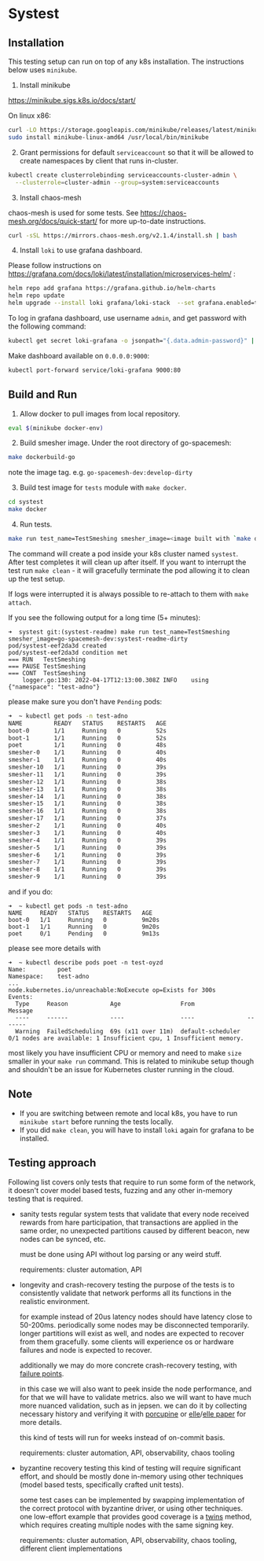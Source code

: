 Systest
===

Installation
---

This testing setup can run on top of any k8s installation. The instructions below uses `minikube`.

1. Install minikube

https://minikube.sigs.k8s.io/docs/start/

On linux x86:

```bash
curl -LO https://storage.googleapis.com/minikube/releases/latest/minikube-linux-amd64
sudo install minikube-linux-amd64 /usr/local/bin/minikube
```

2. Grant permissions for default `serviceaccount` so that it will be allowed to create namespaces by client that runs in-cluster.

```bash
kubectl create clusterrolebinding serviceaccounts-cluster-admin \
  --clusterrole=cluster-admin --group=system:serviceaccounts
```

3. Install chaos-mesh

chaos-mesh is used for some tests. See https://chaos-mesh.org/docs/quick-start/ for more up-to-date instructions.

```bash
curl -sSL https://mirrors.chaos-mesh.org/v2.1.4/install.sh | bash
```

4. Install `loki` to use grafana dashboard.

Please follow instructions on https://grafana.com/docs/loki/latest/installation/microservices-helm/ :

```bash
helm repo add grafana https://grafana.github.io/helm-charts
helm repo update
helm upgrade --install loki grafana/loki-stack  --set grafana.enabled=true,prometheus.enabled=true,prometheus.alertmanager.persistentVolume.enabled=false,prometheus.server.persistentVolume.enabled=false,loki.persistence.enabled=true,loki.persistence.storageClassName=standard,loki.persistence.size=20Gi
```

To log in grafana dashboard, use username `admin`, and get password with the following command:

```bash
kubectl get secret loki-grafana -o jsonpath="{.data.admin-password}" | base64 --decode ; echo
```

Make dashboard available on `0.0.0.0:9000`:

```bash
kubectl port-forward service/loki-grafana 9000:80
```

Build and Run
---

1. Allow docker to pull images from local repository.
```bash
eval $(minikube docker-env)
````

2. Build smesher image. Under the root directory of go-spacemesh:
```bash
make dockerbuild-go
```
note the image tag. e.g. `go-spacemesh-dev:develop-dirty`

3. Build test image for `tests` module with `make docker`.
```bash
cd systest
make docker
```

4. Run tests.
```bash
make run test_name=TestSmeshing smesher_image=<image built with `make dockerbuild-go`> e.g. `smesher_image=go-spacemesh-dev:develop-dirty`
```

The command will create a pod inside your k8s cluster named `systest`. After test completes it will clean up after
itself. If you want to interrupt the test run `make clean` - it will gracefully terminate the pod allowing it to clean up the test setup.

If logs were interrupted it is always possible to re-attach to them with `make attach`.

If you see the following output for a long time (5+ minutes):
```
➜  systest git:(systest-readme) make run test_name=TestSmeshing smesher_image=go-spacemesh-dev:systest-readme-dirty
pod/systest-eef2da3d created
pod/systest-eef2da3d condition met
=== RUN   TestSmeshing
=== PAUSE TestSmeshing
=== CONT  TestSmeshing
    logger.go:130: 2022-04-17T12:13:00.308Z	INFO	using	{"namespace": "test-adno"}
```
please make sure you don't have `Pending` pods:
```bash
➜  ~ kubectl get pods -n test-adno
NAME         READY   STATUS    RESTARTS   AGE
boot-0       1/1     Running   0          52s
boot-1       1/1     Running   0          52s
poet         1/1     Running   0          48s
smesher-0    1/1     Running   0          40s
smesher-1    1/1     Running   0          40s
smesher-10   1/1     Running   0          39s
smesher-11   1/1     Running   0          39s
smesher-12   1/1     Running   0          38s
smesher-13   1/1     Running   0          38s
smesher-14   1/1     Running   0          38s
smesher-15   1/1     Running   0          38s
smesher-16   1/1     Running   0          38s
smesher-17   1/1     Running   0          37s
smesher-2    1/1     Running   0          40s
smesher-3    1/1     Running   0          40s
smesher-4    1/1     Running   0          39s
smesher-5    1/1     Running   0          39s
smesher-6    1/1     Running   0          39s
smesher-7    1/1     Running   0          39s
smesher-8    1/1     Running   0          39s
smesher-9    1/1     Running   0          39s
```
and if you do:
```
➜  ~ kubectl get pods -n test-adno
NAME     READY   STATUS    RESTARTS   AGE
boot-0   1/1     Running   0          9m20s
boot-1   1/1     Running   0          9m20s
poet     0/1     Pending   0          9m13s
```
please see more details with
```
➜  ~ kubectl describe pods poet -n test-oyzd
Name:         poet
Namespace:    test-adno
...
node.kubernetes.io/unreachable:NoExecute op=Exists for 300s
Events:
  Type     Reason            Age                 From               Message
  ----     ------            ----                ----               -------
  Warning  FailedScheduling  69s (x11 over 11m)  default-scheduler  0/1 nodes are available: 1 Insufficient cpu, 1 Insufficient memory.
```
most likely you have insufficient CPU or memory and need to make `size` smaller in your `make run` command.
This is related to minikube setup though and shouldn't be an issue for Kubernetes cluster running in the cloud.

Note
---
* If you are switching between remote and local k8s, you have to run `minikube start` before running the tests locally.
* If you did `make clean`, you will have to install `loki` again for grafana to be installed.

Testing approach
---

Following list covers only tests that require to run some form of the network, it doesn't cover model based tests, fuzzing and any other in-memory testing that is required.

- sanity tests
  regular system tests that validate that every node received rewards from hare participation, that transactions are applied in the same order, no unexpected partitions caused by different beacon, new nodes can be synced, etc.

  must be done using API without log parsing or any weird stuff.

  requirements: cluster automation, API 

- longevity and crash-recovery testing
  the purpose of the tests is to consistently validate that network performs all its functions in the realistic environment.

  for example instead of 20us latency nodes should have latency close to 50-200ms. periodically some nodes may be disconnected temporarily. longer partitions will exist as well, and nodes are expected to recover from them gracefully. some clients will experience os or hardware failures and node is expected to recover.

  additionally we may do more concrete crash-recovery testing, with [failure points](https://github.com/pingcap/failpoint). 

  in this case we will also want to peek inside the node performance, and for that we will have to validate metrics. also we will want to have much more nuanced validation, such as in jepsen. we can do it by collecting necessary history and verifying it with [porcupine](https://github.com/anishathalye/porcupine) or [elle](https://github.com/pingcap/tipocket/tree/master/pkg/elle)/[elle paper](https://raw.githubusercontent.com/jepsen-io/elle/master/paper/elle.pdf) for more details.  

  this kind of tests will run for weeks instead of on-commit basis.

  requirements: cluster automation, API, observability, chaos tooling

- byzantine recovery testing 
  this kind of testing will require significant effort, and should be mostly done in-memory using other techniques (model based tests, specifically crafted unit tests).

  some test cases can be implemented by swapping implementation of the correct protocol with byzantine driver, or using other techniques. one low-effort example that provides good coverage is a [twins](https://arxiv.org/abs/2004.10617) method, which requires creating multiple nodes with the same signing key.

  requirements: cluster automation, API, observability, chaos tooling, different client implementations  
